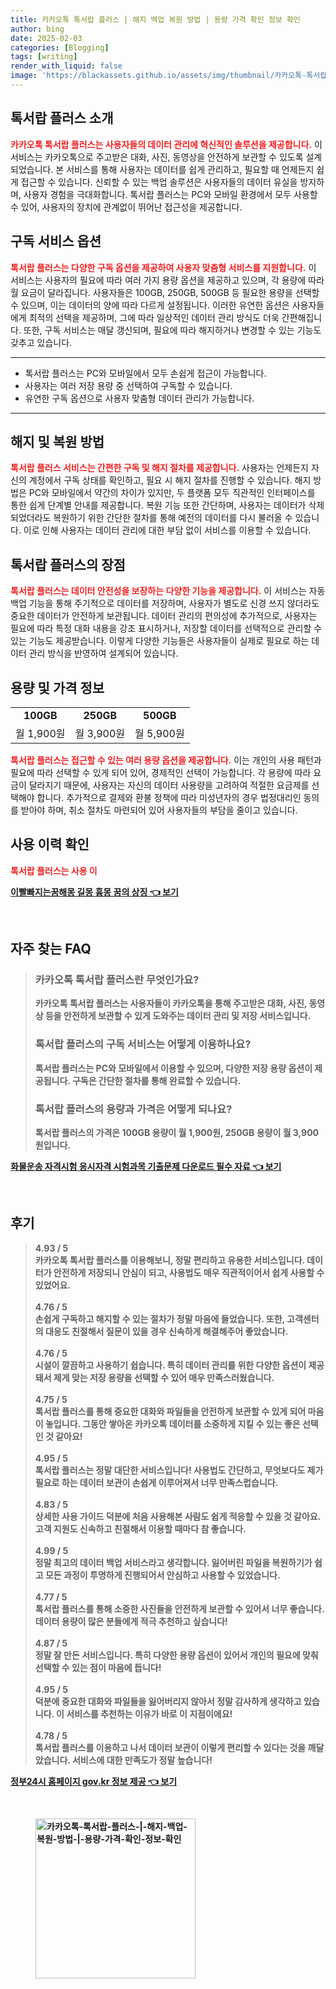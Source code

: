 ```yaml
---
title: 카카오톡 톡서랍 플러스 | 해지 백업 복원 방법 | 용량 가격 확인 정보 확인
author: bing
date: 2025-02-03
categories: [Blogging]
tags: [writing]
render_with_liquid: false
image: 'https://blackassets.github.io/assets/img/thumbnail/카카오톡-톡서랍-플러스-|-해지-백업-복원-방법-|-용량-가격-확인-정보-확인.webp'
---
```



<h2 id='톡서랍_플러스_소개'>톡서랍 플러스 소개</h2>

<p><b><span style="color: #ee2323;">카카오톡 톡서랍 플러스는 사용자들의 데이터 관리에 혁신적인 솔루션을 제공합니다.</span></b> 이 서비스는 카카오톡으로 주고받은 대화, 사진, 동영상을 안전하게 보관할 수 있도록 설계되었습니다. 본 서비스를 통해 사용자는 데이터를 쉽게 관리하고, 필요할 때 언제든지 쉽게 접근할 수 있습니다. 신뢰할 수 있는 백업 솔루션은 사용자들의 데이터 유실을 방지하며, 사용자 경험을 극대화합니다. 톡서랍 플러스는 PC와 모바일 환경에서 모두 사용할 수 있어, 사용자의 장치에 관계없이 뛰어난 접근성을 제공합니다.</p>

<h2 id='구독_서비스_옵션'>구독 서비스 옵션</h2>

<p><b><span style="color: #ee2323;">톡서랍 플러스는 다양한 구독 옵션을 제공하여 사용자 맞춤형 서비스를 지원합니다.</span></b> 이 서비스는 사용자의 필요에 따라 여러 가지 용량 옵션을 제공하고 있으며, 각 용량에 따라 월 요금이 달라집니다. 사용자들은 100GB, 250GB, 500GB 등 필요한 용량을 선택할 수 있으며, 이는 데이터의 양에 따라 다르게 설정됩니다. 이러한 유연한 옵션은 사용자들에게 최적의 선택을 제공하며, 그에 따라 일상적인 데이터 관리 방식도 더욱 간편해집니다. 또한, 구독 서비스는 매달 갱신되며, 필요에 따라 해지하거나 변경할 수 있는 기능도 갖추고 있습니다.</p>

<hr />

<ul>
    <li>톡서랍 플러스는 PC와 모바일에서 모두 손쉽게 접근이 가능합니다.</li>
    <li>사용자는 여러 저장 용량 중 선택하여 구독할 수 있습니다.</li>
    <li>유연한 구독 옵션으로 사용자 맞춤형 데이터 관리가 가능합니다.</li>
</ul>

<hr />

<h2 id='해지_및_복원_방법'>해지 및 복원 방법</h2>

<p><b><span style="color: #ee2323;">톡서랍 플러스 서비스는 간편한 구독 및 해지 절차를 제공합니다.</span></b> 사용자는 언제든지 자신의 계정에서 구독 상태를 확인하고, 필요 시 해지 절차를 진행할 수 있습니다. 해지 방법은 PC와 모바일에서 약간의 차이가 있지만, 두 플랫폼 모두 직관적인 인터페이스를 통한 쉽게 단계별 안내를 제공합니다. 복원 기능 또한 간단하며, 사용자는 데이터가 삭제되었더라도 복원하기 위한 간단한 절차를 통해 예전의 데이터를 다시 불러올 수 있습니다. 이로 인해 사용자는 데이터 관리에 대한 부담 없이 서비스를 이용할 수 있습니다.</p>

<h2 id='톡서랍_플러스의_장점'>톡서랍 플러스의 장점</h2>

<p><b><span style="color: #ee2323;">톡서랍 플러스는 데이터 안전성을 보장하는 다양한 기능을 제공합니다.</span></b> 이 서비스는 자동 백업 기능을 통해 주기적으로 데이터를 저장하며, 사용자가 별도로 신경 쓰지 않더라도 중요한 데이터가 안전하게 보관됩니다. 데이터 관리의 편의성에 추가적으로, 사용자는 필요에 따라 특정 대화 내용을 강조 표시하거나, 저장할 데이터를 선택적으로 관리할 수 있는 기능도 제공받습니다. 이렇게 다양한 기능들은 사용자들이 실제로 필요로 하는 데이터 관리 방식을 반영하여 설계되어 있습니다.</p>

<h2 id='용량_및_가격_정보'>용량 및 가격 정보</h2>

<table>
    <tr>
        <td style="text-align: center; height: 17px;"><b>100GB</b></td>
        <td style="text-align: center; height: 17px;"><b>250GB</b></td>
        <td style="text-align: center; height: 17px;"><b>500GB</b></td>
    </tr>
    <tr>
        <td style="text-align: center; height: 17px;">월 1,900원</td>
        <td style="text-align: center; height: 17px;">월 3,900원</td>
        <td style="text-align: center; height: 17px;">월 5,900원</td>
    </tr>
</table>

<p><b><span style="color: #ee2323;">톡서랍 플러스는 접근할 수 있는 여러 용량 옵션을 제공합니다.</span></b> 이는 개인의 사용 패턴과 필요에 따라 선택할 수 있게 되어 있어, 경제적인 선택이 가능합니다. 각 용량에 따라 요금이 달라지기 때문에, 사용자는 자신의 데이터 사용량을 고려하여 적절한 요금제를 선택해야 합니다. 추가적으로 결제와 환불 정책에 따라 미성년자의 경우 법정대리인 동의를 받아야 하며, 취소 절차도 마련되어 있어 사용자들의 부담을 줄이고 있습니다.</p>

<h2 id='사용_이력_확인'>사용 이력 확인</h2>

<p><p><b><span style="color: #ee2323;">톡서랍 플러스는 사용 이</p>
<p><a class="click-button" title="이빨빠지는꿈해몽 길몽 흉몽 꿈의 상징" href="https://blackassets.github.io/posts/%EC%9D%B4%EB%B9%A8%EB%B9%A0%EC%A7%80%EB%8A%94%EA%BF%88%ED%95%B4%EB%AA%BD-%EA%B8%B8%EB%AA%BD-%ED%9D%89%EB%AA%BD-%EA%BF%88%EC%9D%98-%EC%83%81%EC%A7%95/" rel="dofollow">이빨빠지는꿈해몽 길몽 흉몽 꿈의 상징 👈 보기</a></p><br>
<h2 id='자주_찾는_FAQ'>자주 찾는 FAQ</h2>
<div itemscope="" itemtype="https://schema.org/FAQPage">
<blockquote>
<div itemscope="" itemprop="mainEntity" itemtype="https://schema.org/Question">
<h3 itemprop="name">카카오톡 톡서랍 플러스란 무엇인가요?</h3>
<div itemscope="" itemprop="acceptedAnswer" itemtype="https://schema.org/Answer">
<span itemprop="text">
<p>카카오톡 톡서랍 플러스는 사용자들이 카카오톡을 통해 주고받은 대화, 사진, 동영상 등을 안전하게 보관할 수 있게 도와주는 데이터 관리 및 저장 서비스입니다.</p>
</span>
</div>
</div>
<div itemscope="" itemprop="mainEntity" itemtype="https://schema.org/Question">
<h3 itemprop="name">톡서랍 플러스의 구독 서비스는 어떻게 이용하나요?</h3>
<div itemscope="" itemprop="acceptedAnswer" itemtype="https://schema.org/Answer">
<span itemprop="text">
<p>톡서랍 플러스는 PC와 모바일에서 이용할 수 있으며, 다양한 저장 용량 옵션이 제공됩니다. 구독은 간단한 절차를 통해 완료할 수 있습니다.</p>
</span>
</div>
</div>
<div itemscope="" itemprop="mainEntity" itemtype="https://schema.org/Question">
<h3 itemprop="name">톡서랍 플러스의 용량과 가격은 어떻게 되나요?</h3>
<div itemscope="" itemprop="acceptedAnswer" itemtype="https://schema.org/Answer">
<span itemprop="text">
<p>톡서랍 플러스의 가격은 100GB 용량이 월 1,900원, 250GB 용량이 월 3,900원입니다.</p>
</span>
</div>
</div>
</blockquote>
</div>
<p><a class="click-button" title="화물운송 자격시험 응시자격 시험과목 기출문제 다운로드 필수 자료" href="https://blackassets.github.io/posts/%ED%99%94%EB%AC%BC%EC%9A%B4%EC%86%A1-%EC%9E%90%EA%B2%A9%EC%8B%9C%ED%97%98-%EC%9D%91%EC%8B%9C%EC%9E%90%EA%B2%A9-%EC%8B%9C%ED%97%98%EA%B3%BC%EB%AA%A9-%EA%B8%B0%EC%B6%9C%EB%AC%B8%EC%A0%9C-%EB%8B%A4%EC%9A%B4%EB%A1%9C%EB%93%9C-%ED%95%84%EC%88%98-%EC%9E%90%EB%A3%8C/" rel="dofollow">화물운송 자격시험 응시자격 시험과목 기출문제 다운로드 필수 자료 👈 보기</a></p><br>
<h2 id='후기'>후기</h2>
<div itemscope itemtype="https://schema.org/Product">
  <blockquote>
  <div itemprop="review" itemscope itemtype="https://schema.org/Review">
      <div itemprop="reviewRating" itemscope itemtype="https://schema.org/Rating"> <span itemprop="ratingValue">4.93</span> / <span itemprop="bestRating">5</span> </div>
      <span itemprop="reviewBody">카카오톡 톡서랍 플러스를 이용해보니, 정말 편리하고 유용한 서비스입니다. 데이터가 안전하게 저장되니 안심이 되고, 사용법도 매우 직관적이어서 쉽게 사용할 수 있었어요. </span>
  </div>
  <br>
  <div itemprop="review" itemscope itemtype="https://schema.org/Review">
      <div itemprop="reviewRating" itemscope itemtype="https://schema.org/Rating"> <span itemprop="ratingValue">4.76</span> / <span itemprop="bestRating">5</span> </div>
      <span itemprop="reviewBody">손쉽게 구독하고 해지할 수 있는 절차가 정말 마음에 들었습니다. 또한, 고객센터의 대응도 친절해서 질문이 있을 경우 신속하게 해결해주어 좋았습니다.</span>
  </div>
  <br>
  <div itemprop="review" itemscope itemtype="https://schema.org/Review">
      <div itemprop="reviewRating" itemscope itemtype="https://schema.org/Rating"> <span itemprop="ratingValue">4.76</span> / <span itemprop="bestRating">5</span> </div>
      <span itemprop="reviewBody">시설이 깔끔하고 사용하기 쉽습니다. 특히 데이터 관리를 위한 다양한 옵션이 제공돼서 제게 맞는 저장 용량을 선택할 수 있어 매우 만족스러웠습니다.</span>
  </div>
  <br>
  <div itemprop="review" itemscope itemtype="https://schema.org/Review">
      <div itemprop="reviewRating" itemscope itemtype="https://schema.org/Rating"> <span itemprop="ratingValue">4.75</span> / <span itemprop="bestRating">5</span> </div>
      <span itemprop="reviewBody">톡서랍 플러스를 통해 중요한 대화와 파일들을 안전하게 보관할 수 있게 되어 마음이 놓입니다. 그동안 쌓아온 카카오톡 데이터를 소중하게 지킬 수 있는 좋은 선택인 것 같아요!</span>
  </div>
  <br>
  <div itemprop="review" itemscope itemtype="https://schema.org/Review">
      <div itemprop="reviewRating" itemscope itemtype="https://schema.org/Rating"> <span itemprop="ratingValue">4.95</span> / <span itemprop="bestRating">5</span> </div>
      <span itemprop="reviewBody">톡서랍 플러스는 정말 대단한 서비스입니다! 사용법도 간단하고, 무엇보다도 제가 필요로 하는 데이터 보관이 손쉽게 이루어져서 너무 만족스럽습니다.</span>
  </div>
  <br>
  <div itemprop="review" itemscope itemtype="https://schema.org/Review">
      <div itemprop="reviewRating" itemscope itemtype="https://schema.org/Rating"> <span itemprop="ratingValue">4.83</span> / <span itemprop="bestRating">5</span> </div>
      <span itemprop="reviewBody">상세한 사용 가이드 덕분에 처음 사용해본 사람도 쉽게 적응할 수 있을 것 같아요. 고객 지원도 신속하고 친절해서 이용할 때마다 참 좋습니다.</span>
  </div>
  <br>
  <div itemprop="review" itemscope itemtype="https://schema.org/Review">
      <div itemprop="reviewRating" itemscope itemtype="https://schema.org/Rating"> <span itemprop="ratingValue">4.99</span> / <span itemprop="bestRating">5</span> </div>
      <span itemprop="reviewBody">정말 최고의 데이터 백업 서비스라고 생각합니다. 잃어버린 파일을 복원하기가 쉽고 모든 과정이 투명하게 진행되어서 안심하고 사용할 수 있었습니다.</span>
  </div>
  <br>
  <div itemprop="review" itemscope itemtype="https://schema.org/Review">
      <div itemprop="reviewRating" itemscope itemtype="https://schema.org/Rating"> <span itemprop="ratingValue">4.77</span> / <span itemprop="bestRating">5</span> </div>
      <span itemprop="reviewBody">톡서랍 플러스를 통해 소중한 사진들을 안전하게 보관할 수 있어서 너무 좋습니다. 데이터 용량이 많은 분들에게 적극 추천하고 싶습니다!</span>
  </div>
  <br>
  <div itemprop="review" itemscope itemtype="https://schema.org/Review">
      <div itemprop="reviewRating" itemscope itemtype="https://schema.org/Rating"> <span itemprop="ratingValue">4.87</span> / <span itemprop="bestRating">5</span> </div>
      <span itemprop="reviewBody">정말 잘 만든 서비스입니다. 특히 다양한 용량 옵션이 있어서 개인의 필요에 맞춰 선택할 수 있는 점이 마음에 듭니다!</span>
  </div>
  <br>
  <div itemprop="review" itemscope itemtype="https://schema.org/Review">
      <div itemprop="reviewRating" itemscope itemtype="https://schema.org/Rating"> <span itemprop="ratingValue">4.95</span> / <span itemprop="bestRating">5</span> </div>
      <span itemprop="reviewBody">덕분에 중요한 대화와 파일들을 잃어버리지 않아서 정말 감사하게 생각하고 있습니다. 이 서비스를 추천하는 이유가 바로 이 지점이에요!</span>
  </div>
  <br>
  <div itemprop="review" itemscope itemtype="https://schema.org/Review">
      <div itemprop="reviewRating" itemscope itemtype="https://schema.org/Rating"> <span itemprop="ratingValue">4.78</span> / <span itemprop="bestRating">5</span> </div>
      <span itemprop="reviewBody">톡서랍 플러스를 이용하고 나서 데이터 보관이 이렇게 편리할 수 있다는 것을 깨달았습니다. 서비스에 대한 만족도가 정말 높습니다!</span>
  </div>
  </blockquote>
</div>
<p><a class="click-button" title="정부24시 홈페이지 gov.kr 정보 제공" href="https://blackassets.github.io/posts/%EC%A0%95%EB%B6%8024%EC%8B%9C-%ED%99%88%ED%8E%98%EC%9D%B4%EC%A7%80-gov.kr-%EC%A0%95%EB%B3%B4-%EC%A0%9C%EA%B3%B5/" rel="dofollow">정부24시 홈페이지 gov.kr 정보 제공 👈 보기</a></p><br>
<figure class="image"><img src="https://blackassets.github.io/assets/img/thumbnail/카카오톡-톡서랍-플러스-|-해지-백업-복원-방법-|-용량-가격-확인-정보-확인.webp" alt="카카오톡-톡서랍-플러스-|-해지-백업-복원-방법-|-용량-가격-확인-정보-확인" width="256" height="256"></figure>